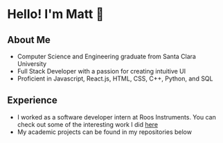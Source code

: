 # Hello! I'm Matt 👋
## About Me
- Computer Science and Engineering graduate from Santa Clara University
- Full Stack Developer with a passion for creating intuitive UI
- Proficient in Javascript, React.js, HTML, CSS, C++, Python, and SQL

## Experience 
- I worked as a software developer intern at Roos Instruments. You can check out some of the interesting work I did [here](https://github.com/RoosInst/Dione)
- My academic projects can be found in my repositories below
<!--
**matt-p-hayes/matt-p-hayes** is a ✨ _special_ ✨ repository because its `README.md` (this file) appears on your GitHub profile.

Here are some ideas to get you started:

- 🔭 I’m currently working on ...
- 🌱 I’m currently learning ...
- 👯 I’m looking to collaborate on ...
- 🤔 I’m looking for help with ...
- 💬 Ask me about ...
- 📫 How to reach me: ...
- 😄 Pronouns: ...
- ⚡ Fun fact: ...
-->
